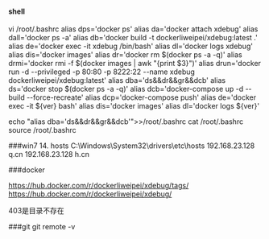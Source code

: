 #### shell
vi /root/.bashrc
alias dps='docker ps'
alias da='docker attach xdebug'
alias dall='docker ps -a'
alias db='docker build -t dockerliweipei/xdebug:latest .'
alias de='docker exec -it xdebug /bin/bash'
alias dl='docker logs xdebug'
alias dis='docker images'
alias dr='docker rm $(docker ps -a -q)'
alias drmi='docker rmi -f $(docker images | awk "{print $3}")'
alias drun='docker run  -d --privileged -p 80:80 -p 8222:22 --name xdebug dockerliweipei/xdebug:latest'
alias dba='ds&&dr&&gr&&dcb'
alias ds='docker stop $(docker ps -a -q)'
alias dcb='docker-compose up -d --build  --force-recreate'
alias dcp='docker-compose push'
alias de='docker exec -it ${ver} bash'
alias dis='docker images'
alias dl='docker logs ${ver}'


echo "alias dba='ds&&dr&&gr&&dcb'">>/root/.bashrc
cat /root/.bashrc
source /root/.bashrc

###win7
14. hosts
 C:\Windows\System32\drivers\etc\hosts
    192.168.23.128       q.cn
   192.168.23.128       h.cn

###docker




https://hub.docker.com/r/dockerliweipei/xdebug/tags/
https://hub.docker.com/r/dockerliweipei/xdebug/

403是目录不存在

###git
git remote -v 